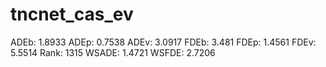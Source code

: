 # tncnet_cas_ev

ADEb: 1.8933
ADEp: 0.7538
ADEv: 3.0917
FDEb: 3.481
FDEp: 1.4561
FDEv: 5.5514
Rank: 1315
WSADE: 1.4721
WSFDE: 2.7206